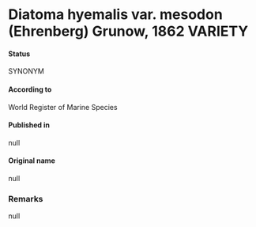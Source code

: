 Diatoma hyemalis var. mesodon (Ehrenberg) Grunow, 1862 VARIETY
=======

#### Status
SYNONYM

#### According to
World Register of Marine Species

#### Published in
null

#### Original name
null

### Remarks
null